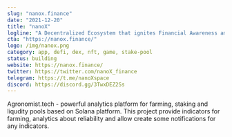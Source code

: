 ```yaml
---
slug: "nanox.finance"
date: "2021-12-20"
title: "nanoX"
logline: "A Decentralized Ecosystem that ignites Financial Awareness among Kids, to Bridge the gap between Adults/Parents and Children on the Solana Blockchain"
cta: "https://nanox.finance/"
logo: /img/nanox.png
category: app, defi, dex, nft, game, stake-pool
status: building
website: https://nanox.finance/
twitter: https://twitter.com/nanoX_finance
telegram: https://t.me/nanoXspace
discord: https://discord.gg/3TwxDEZ2Ss
---
```


Agronomist.tech - powerful analytics platform for farming, staking and liqudity pools based on Solana platform. This project provide indicators for farming, analytics about reliability and allow create some notifications for any indicators.
